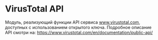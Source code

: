 # VirusTotal API
Модуль, реализующий функции API сервиса www.virustotal.com, доступных с использованием открытого ключа.
Подробное описание API смотри на: https://www.virustotal.com/en/documentation/public-api/
